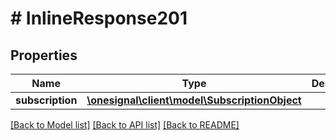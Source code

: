 # # InlineResponse201

## Properties

Name | Type | Description | Notes
------------ | ------------- | ------------- | -------------
**subscription** | [**\onesignal\client\model\SubscriptionObject**](SubscriptionObject.md) |  | [optional]

[[Back to Model list]](../../README.md#models) [[Back to API list]](../../README.md#endpoints) [[Back to README]](../../README.md)
